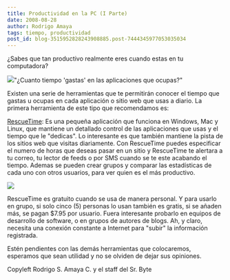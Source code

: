 ```yaml
---
title: Productividad en la PC (I Parte)
date: 2008-08-28
author: Rodrigo Amaya
tags: tiempo, productividad
post_id: blog-3515952828243908885.post-7444345977053035034
---
```


¿Sabes que tan productivo realmente eres cuando estas en tu computadora?

[![](http://1.bp.blogspot.com/_ayvorITawE4/SLcdbLJHs9I/AAAAAAAABJw/PwhI2W1yKkY/s320/makes_eat_time.jpg)](http://1.bp.blogspot.com/_ayvorITawE4/SLcdbLJHs9I/AAAAAAAABJw/PwhI2W1yKkY/s1600-h/makes_eat_time.jpg)"¿Cuanto tiempo 'gastas' en las aplicaciones que ocupas?"

Existen una serie de herramientas que te permitirán conocer el tiempo que gastas u ocupas en cada aplicación o sitio web que usas a diario. La primera herramienta de este tipo que recomendamos es:

[RescueTime](http://www.rescuetime.com/): Es una pequeña aplicación que funciona en Windows, Mac y Linux, que mantiene un detallado control de las aplicaciones que usas y el tiempo que le "dedicas". Lo interesante es que también mantiene la pista de los sitios web que visitas diariamente. Con RescueTime puedes especificar el numero de horas que deseas pasar en un sitio y RescueTime te alertara a tu correo, tu lector de feeds o por SMS cuando se te este acabando el tiempo. Ademas se pueden crear grupos y comparar las estadísticas de cada uno con otros usuarios, para ver quien es el más productivo.

[![](http://1.bp.blogspot.com/_ayvorITawE4/SLcbQP27mlI/AAAAAAAABJo/6QOsHc-FjdU/s320/rescue-time.png)](http://1.bp.blogspot.com/_ayvorITawE4/SLcbQP27mlI/AAAAAAAABJo/6QOsHc-FjdU/s1600-h/rescue-time.png)

RescueTime es gratuito cuando se usa de manera personal. Y para usarlo en grupo, si solo cinco (5) personas lo usan también es gratis, si se añaden más, se pagan $7.95 por usuario. Fuera interesante probarlo en equipos de desarrollo de software, o en grupos de autores de blogs. Ah, y claro, necesita una conexión constante a Internet para "subir" la información registrada.

Estén pendientes con las demás herramientas que colocaremos, esperamos que sean utilidad y no se olviden de dejar sus opiniones.

Copyleft Rodrigo S. Amaya C. y el staff del Sr. Byte